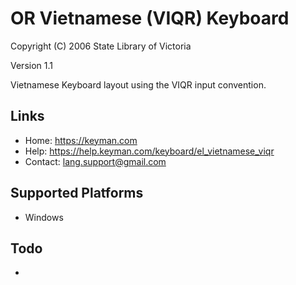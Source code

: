 OR Vietnamese (VIQR) Keyboard
=====================

Copyright (C) 2006 State Library of Victoria

Version 1.1

Vietnamese Keyboard layout using the VIQR input convention.

Links
-----

 * Home:     <https://keyman.com>
 * Help:     <https://help.keyman.com/keyboard/el_vietnamese_viqr>
 * Contact:  <lang.support@gmail.com>

Supported Platforms
-------------------
 * Windows

Todo
----

 * 
